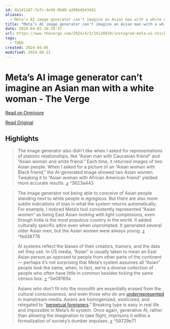 ```yaml
---
id: da141247-7e7c-4e58-86d8-a206b4b434d1
aliases:
  - Meta’s AI image generator can’t imagine an Asian man with a white woman - The Verge
title: "Meta’s AI image generator can’t imagine an Asian man with a white woman - The Verge"
date: 2024-04-03 20:39:37
url: https://www.theverge.com/2024/4/3/24120029/instagram-meta-ai-sticker-generator-asian-people-racism
tags:
  - TODO
created: 2024-04-06
modified: 2024-04-21
---
```


# Meta’s AI image generator can’t imagine an Asian man with a white woman - The Verge

[Read on Omnivore](https://omnivore.app/me/meta-s-ai-image-generator-can-t-imagine-an-asian-man-with-a-whit-18ea5795aac)

[Read Original](https://www.theverge.com/2024/4/3/24120029/instagram-meta-ai-sticker-generator-asian-people-racism)

## Highlights

> The image generator also didn’t like when I asked for representations of platonic relationships, like “Asian man with Caucasian friend” and “Asian woman and white friend.” Each time, it returned images of two Asian people. When I asked for a picture of an “Asian woman with Black friend,” the AI-generated image showed two Asian women. Tweaking it to “Asian woman with African American friend” yielded more accurate results. [⤴️](https://omnivore.app/me/meta-s-ai-image-generator-can-t-imagine-an-asian-man-with-a-whit-18ea5795aac#3623a443-87ed-4620-b3eb-034694b57361)  ^3623a443

> The image generator not being able to conceive of Asian people standing next to white people is egregious. But there are also more subtle indications of bias in what the system returns automatically. For example, I noticed Meta’s tool consistently represented “Asian women” as being East Asian-looking with light complexions, even though India is the most populous country in the world. It added culturally specific attire even when unprompted. It generated several older Asian men, but the Asian women were always young. [⤴️](https://omnivore.app/me/meta-s-ai-image-generator-can-t-imagine-an-asian-man-with-a-whit-18ea5795aac#fed38776-8cc0-4e60-b33c-a2c019aa8c45)  ^fed38776

> AI systems reflect the biases of their creators, trainers, and the data set they use. In US media, “Asian” is usually taken to mean an East Asian person,as opposed to people from other parts of the continent — perhaps it’s not surprising that Meta’s system assumes all “Asian” people look the same, when, in fact, we’re a diverse collection of people who often have little in common besides ticking the same census box. [⤴️](https://omnivore.app/me/meta-s-ai-image-generator-can-t-imagine-an-asian-man-with-a-whit-18ea5795aac#5e08169a-2159-49ec-9fc5-140a2da3a2ae)  ^5e08169a

> Asians who don’t fit into the monolith are essentially erased from the cultural consciousness, and even those who do are [underrepresented](https://abcnews.go.com/Entertainment/asians-pacific-islanders-battle-invisibility-media-hollywood/story?id=77753812) in mainstream media. Asians are homogenized, exoticized, and relegated to “[perpetual foreigners](https://www.pewresearch.org/race-ethnicity/2023/11/30/asian-americans-and-the-forever-foreigner-stereotype/).” Breaking type is easy in real life and impossible in Meta’s AI system. Once again, generative AI, rather than allowing the imagination to take flight, imprisons it within a formalization of society’s dumber impulses. [⤴️](https://omnivore.app/me/meta-s-ai-image-generator-can-t-imagine-an-asian-man-with-a-whit-18ea5795aac#59729e71-fb38-4b0b-9311-2025699f52ef)  ^59729e71

